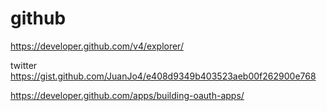 # github

https://developer.github.com/v4/explorer/

twitter https://gist.github.com/JuanJo4/e408d9349b403523aeb00f262900e768

https://developer.github.com/apps/building-oauth-apps/



